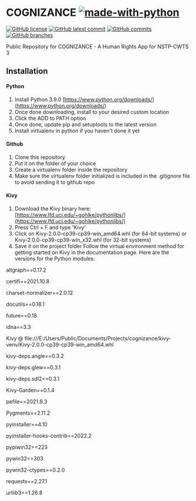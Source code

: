 # COGNIZANCE [![made-with-python](https://img.shields.io/badge/Made%20with-Python-1f425f.svg)](https://www.python.org/) 

[![GitHub license](https://img.shields.io/github/license/Naereen/StrapDown.js.svg)](https://github.com/Naereen/StrapDown.js/blob/master/LICENSE)
[![GitHub latest commit](https://badgen.net/github/last-commit/shannaurelle/cognizance)](https://GitHub.com/shannaurelle/cognizance/commit/)
[![GitHub commits](https://badgen.net/github/commits/shannaurelle/cognizance/)](https://GitHub.com/shannaurelle/cognizance/commit/)
[![GitHub branches](https://badgen.net/github/branches/shannaurelle/cognizance)](https://github.com/shannaurelle/cognizance/)


Public Repository for COGNIZANCE - A Human Rights App for NSTP-CWTS 3 

## Installation ##

#### Python ####
1. Install Python 3.9.0 [https://www.python.org/downloads/](https://www.python.org/downloads/)
2. Once done downloading, install to your desired custom location 
3. Click the ADD to PATH option 
4. Once done, update pip and setuptools to the latest version
5. Install virtualenv in python if you haven't done it yet
#### Github ####
1. Clone this repository
2. Put it on the folder of your choice
3. Create a virtualenv folder inside the repository
4. Make sure the virtualenv folder initialized is included in the .gitignore file to avoid sending it to github repo

#### Kivy #####
1. Download the Kivy binary here: [https://www.lfd.uci.edu/~gohlke/pythonlibs/](https://www.lfd.uci.edu/~gohlke/pythonlibs/)
2. Press Ctrl + F and type 'Kivy'
3. Click on Kivy-2.0.0-cp39-cp39-win_amd64.whl (for 64-bit systems) or Kivy-2.0.0-cp39-cp39-win_x32.whl (for 32-bit systems)
4. Save it on the project folder 
Follow the virtual environment method for getting started on Kivy in the documentation page. Here are the versions for the Python modules:

altgraph==0.17.2

certifi==2021.10.8

charset-normalizer==2.0.12

docutils==0.18.1

future==0.18.

idna==3.3

Kivy @ file:///E:/Users/Public/Documents/Projects/cognizance/kivy-venv/Kivy-2.0.0-cp39-cp39-win_amd64.whl

kivy-deps.angle==0.3.2

kivy-deps.glew==0.3.1

kivy-deps.sdl2==0.3.1

Kivy-Garden==0.1.4

pefile==2021.9.3

Pygments==2.11.2

pyinstaller==4.10

pyinstaller-hooks-contrib==2022.2

pypiwin32==223

pywin32==303

pywin32-ctypes==0.2.0

requests==2.27.1

urllib3==1.26.8




